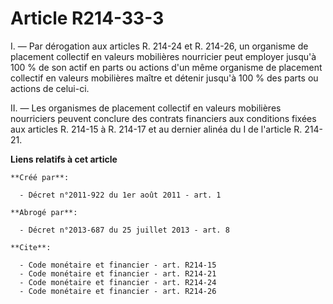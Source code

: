 # Article R214-33-3

I. ― Par dérogation aux articles R. 214-24 et R. 214-26, un organisme de placement collectif en valeurs mobilières nourricier
peut employer jusqu'à 100 % de son actif en parts ou actions d'un même organisme de placement collectif en valeurs mobilières
maître et détenir jusqu'à 100 % des parts ou actions de celui-ci. 

II. ― Les organismes de placement collectif en valeurs mobilières nourriciers peuvent conclure des contrats financiers aux
conditions fixées aux articles R. 214-15 à R. 214-17 et au dernier alinéa du I de l'article R. 214-21.

**Liens relatifs à cet article**

	**Créé par**:

	  - Décret n°2011-922 du 1er août 2011 - art. 1

	**Abrogé par**:

	  - Décret n°2013-687 du 25 juillet 2013 - art. 8

	**Cite**:

	  - Code monétaire et financier - art. R214-15
	  - Code monétaire et financier - art. R214-21
	  - Code monétaire et financier - art. R214-24
	  - Code monétaire et financier - art. R214-26

